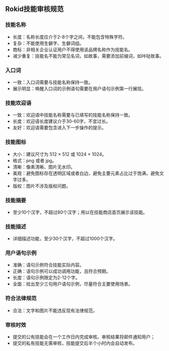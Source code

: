 ## Rokid技能审核规范

### 技能名称
- 长度：名称长度应介于2-8个字之间，不能包含特殊字符。
- 复杂：不能使用生僻字、生僻词组。 
- 商标：非相关企业认证用户不得使用该品牌名称作为技能名。 
- 减少重复：技能名不能为常见名词，如故事，需要添加前缀词，如咔哒故事。


### 入口词
- 一致：入口词需要与技能名称保持一致。 
- 展示明显：唤醒入口词的示例语句需要在用户语句示例第一行展现。

### 技能欢迎语
- 一致：欢迎语中技能名称需要与已填写的技能名称保持一致。 
- 长度：欢迎语长度建议介于30-60字，不宜过长。
- 友好：欢迎语需要包含进入下一步操作的提示。

### 技能图标
- 大小：建议尺寸为 512 × 512 或 1024 × 1024。
- 格式：png 或者 jpg。 
- 清晰：像素清晰、图片无水印。 
- 美观：避免图标存在透明区域或者白边，避免主要元素占比过于饱满，避免文字过多。 
- 版权：图片不涉及版权问题。

### 技能摘要
- 至少10个汉字，不超过80个汉字；用以在技能商店首页展示该技能。

### 技能描述
- 详细描述功能，至少30个汉字，不超过1000个汉字。

### 用户语句示例
- 准确：语句示例符合技能实际内容。 
- 正确：语句示例可以成功调用功能，且符合预期。 
- 长度：语句示例限定为2-12个字。 
- 全面：给出至少三句用户语句示例，尽量符合主要使用场景。

### 符合法律规范
- 合法：文字和图片不能违反现有法律规范。

### 审核时效
- 提交的公有技能会在一个工作日内完成审核。审核结果将邮件通知用户；
- 提交的私有技能无需审核，技能提交后半个小时内会自动发布。


